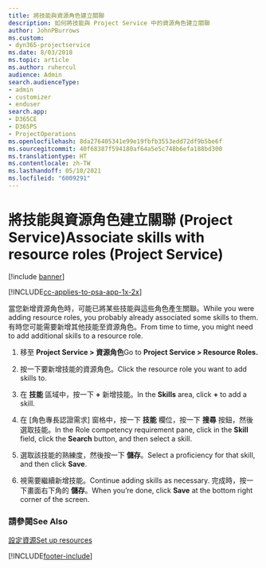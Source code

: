 ```yaml
---
title: 將技能與資源角色建立關聯
description: 如何將技能與 Project Service 中的資源角色建立關聯
author: JohnPBurrows
ms.custom:
- dyn365-projectservice
ms.date: 8/03/2018
ms.topic: article
ms.author: ruhercul
audience: Admin
search.audienceType:
- admin
- customizer
- enduser
search.app:
- D365CE
- D365PS
- ProjectOperations
ms.openlocfilehash: 8da276405341e99e19fbfb3553edd72df9b5be6f
ms.sourcegitcommit: 40f68387f594180af64a5e5c748b6efa188bd300
ms.translationtype: HT
ms.contentlocale: zh-TW
ms.lasthandoff: 05/10/2021
ms.locfileid: "6009291"
---
```

# <a name="associate-skills-with-resource-roles-project-service"></a><span data-ttu-id="68b61-103">將技能與資源角色建立關聯 (Project Service)</span><span class="sxs-lookup"><span data-stu-id="68b61-103">Associate skills with resource roles (Project Service)</span></span>

[!include [banner](../includes/psa-now-project-operations.md)]

[!INCLUDE[cc-applies-to-psa-app-1x-2x](../includes/cc-applies-to-psa-app-1x-2x.md)]

<span data-ttu-id="68b61-104">當您新增資源角色時，可能已將某些技能與這些角色產生關聯。</span><span class="sxs-lookup"><span data-stu-id="68b61-104">While you were adding resource roles, you probably already associated some skills to them.</span></span> <span data-ttu-id="68b61-105">有時您可能需要新增其他技能至資源角色。</span><span class="sxs-lookup"><span data-stu-id="68b61-105">From time to time, you might need to add additional skills to a resource role.</span></span>  
  
1.  <span data-ttu-id="68b61-106">移至 **Project Service > 資源角色**</span><span class="sxs-lookup"><span data-stu-id="68b61-106">Go to **Project Service > Resource Roles.**</span></span>  
  
2.  <span data-ttu-id="68b61-107">按一下要新增技能的資源角色。</span><span class="sxs-lookup"><span data-stu-id="68b61-107">Click the resource role you want to add skills to.</span></span>  
  
3.  <span data-ttu-id="68b61-108">在 **技能** 區域中，按一下 **+** 新增技能。</span><span class="sxs-lookup"><span data-stu-id="68b61-108">In the **Skills** area, click **+** to add a skill.</span></span>  
  
4.  <span data-ttu-id="68b61-109">在 [角色專長認證需求] 窗格中，按一下 **技能** 欄位，按一下 **搜尋** 按鈕，然後選取技能。</span><span class="sxs-lookup"><span data-stu-id="68b61-109">In the Role competency requirement pane, click in the **Skill** field, click the **Search** button,  and then select a skill.</span></span>  
  
5.  <span data-ttu-id="68b61-110">選取該技能的熟練度，然後按一下 **儲存**。</span><span class="sxs-lookup"><span data-stu-id="68b61-110">Select a proficiency for that skill, and then click **Save**.</span></span>  
  
6.  <span data-ttu-id="68b61-111">視需要繼續新增技能。</span><span class="sxs-lookup"><span data-stu-id="68b61-111">Continue adding skills as necessary.</span></span> <span data-ttu-id="68b61-112">完成時，按一下畫面右下角的 **儲存**。</span><span class="sxs-lookup"><span data-stu-id="68b61-112">When you’re done, click **Save** at the bottom right corner of the screen.</span></span>  
  
### <a name="see-also"></a><span data-ttu-id="68b61-113">請參閱</span><span class="sxs-lookup"><span data-stu-id="68b61-113">See Also</span></span>  
 [<span data-ttu-id="68b61-114">設定資源</span><span class="sxs-lookup"><span data-stu-id="68b61-114">Set up resources</span></span>](../psa/set-up-resources.md)


[!INCLUDE[footer-include](../includes/footer-banner.md)]